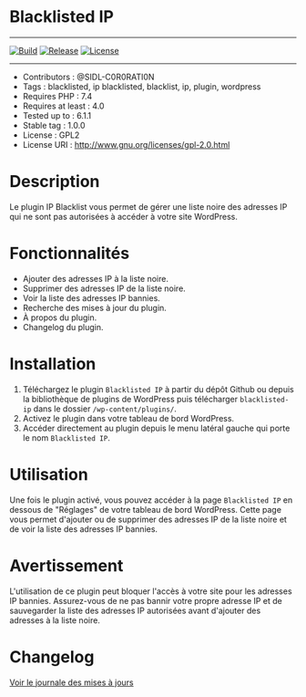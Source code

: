 # Blacklisted IP

***
[![Build](https://img.shields.io/github/package-json/v/SIDL-C0R0RATI0N/BLACKLISTED_IP?style=social)](https://github.com/SIDL-C0R0RATI0N/BLACKLISTED_IP) [![Release](https://img.shields.io/github/v/release/SIDL-C0R0RATI0N/BLACKLISTED_IP?include_prereleases&sort=date&style=social)](https://github.com/SIDL-C0R0RATI0N/BLACKLISTED_IP/releases) [![License](https://img.shields.io/github/license/SIDL-C0R0RATI0N/BLACKLISTED_IP?style=social)](LICENSE.md)
***

- Contributors : @SIDL-C0R0RATI0N
- Tags : blacklisted, ip blacklisted, blacklist, ip, plugin, wordpress
- Requires PHP : 7.4
- Requires at least : 4.0
- Tested up to : 6.1.1
- Stable tag : 1.0.0
- License : GPL2
- License URI : http://www.gnu.org/licenses/gpl-2.0.html

# Description

Le plugin IP Blacklist vous permet de gérer une liste noire des adresses IP qui ne sont pas autorisées à accéder à votre site WordPress.

# Fonctionnalités

* Ajouter des adresses IP à la liste noire.
* Supprimer des adresses IP de la liste noire.
* Voir la liste des adresses IP bannies.
* Recherche des mises à jour du plugin.
* À propos du plugin.
* Changelog du plugin.

# Installation

1. Téléchargez le plugin `Blacklisted IP` à partir du dépôt Github ou depuis la bibliothèque de plugins de WordPress puis télécharger
`blacklisted-ip` dans le dossier `/wp-content/plugins/`.
2. Activez le plugin dans votre tableau de bord WordPress.
3. Accéder directement au plugin depuis le menu latéral gauche qui porte le nom `Blacklisted IP`.

# Utilisation

Une fois le plugin activé, vous pouvez accéder à la page `Blacklisted IP` en dessous de "Réglages" de votre tableau de bord WordPress. 
Cette page vous permet d'ajouter ou de supprimer des adresses IP de la liste noire et de voir la liste des adresses IP bannies.

# Avertissement 

L'utilisation de ce plugin peut bloquer l'accès à votre site pour les adresses IP bannies. 
Assurez-vous de ne pas bannir votre propre adresse IP et de sauvegarder la liste des adresses IP autorisées avant d'ajouter des adresses à la liste noire.

# Changelog

<a href="https://github.com/SIDL-C0R0RATI0N/BLACKLISTED_IP/blob/main/CHANGELOG.md"> Voir le journale des mises à jours</a>
